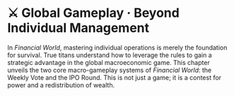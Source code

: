 # ⚔️ Global Gameplay · Beyond Individual Management

In _Financial World_, mastering individual operations is merely the foundation for survival. True titans understand how to leverage the rules to gain a strategic advantage in the global macroeconomic game. This chapter unveils the two core macro-gameplay systems of _Financial World_: the Weekly Vote and the IPO Round. This is not just a game; it is a contest for power and a redistribution of wealth.

